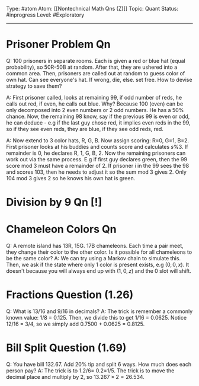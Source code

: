 Type: #atom
Atom: [[Nontechnical Math Qns (Z)]]
Topic: Quant 
Status: #inprogress 
Level: #Exploratory 

----

# Prisoner Problem Qn

Q: 100 prisoners in separate rooms. Each is given a red or blue hat (equal probability), so 50R-50B at random. After that, they are ushered into a common area. Then, prisoners are called out at random to guess color of own hat. Can see everyone's hat. If wrong, die, else. set free. How to devise strategy to save them?

A: First prisoner called, looks at remaining 99, if odd number of reds, he calls out red, if even, he calls out blue. Why? Because 100 (even) can be only decomposed into 2 even numbers or 2 odd numbers. He has a 50% chance. Now, the remaining 98 know, say if the previous 99 is even or odd, he can deduce - e.g if the last guy chose red, it implies even reds in the 99, so if they see even reds, they are blue, if they see odd reds, red.

A: Now extend to 3 color hats, R, G, B. Now assign scoring: R=0, G=1, B=2. First prisoner looks at his buddies and counts score and calculates $s\%3$. If remainder is 0, he declares R, 1, G, B, 2. Now the remaining prisoners can work out via the same process. E.g if first guy declares green, then the 99 score mod 3 must have a remainder of 2. If prisoner i in the 99 sees the 98 and scores 103, then he needs to adjust it so the sum mod 3 gives 2. Only 104 mod 3 gives 2 so he knows his own hat is green.

# Division by 9 Qn [!]

# Chameleon Colors Qn

Q: A remote island has 13R, 15G. 17B chameleons. Each time a pair meet, they change their color to the other color. Is it possible for all chameleons to be the same color?
A: We can try using a Markov chain to simulate this. Then, we ask if the state where only 1 color is present exists, e.g $(0,0,x)$. It doesn't because you will always end up with $(1,0,z)$ and the 0 slot will shift.

# Fractions Question (1.26)

Q: What is 13/16 and 9/16 in decimals?
A: The trick is remember a commonly known value: 1/8 = 0.125. Then, we divide this to get 1/16 = 0.0625. Notice 12/16 = 3/4, so we simply add 0.7500 + 0.0625 = 0.8125.  

# Bill Split Question (1.69)

Q: You have bill 132.67. Add 20% tip and split 6 ways. How much does each person pay?
A: The trick is to 1.2/6= 0.2=1/5. The trick is to move the decimal place and multiply by 2, so $13.267 \times 2 = 26.534$.
